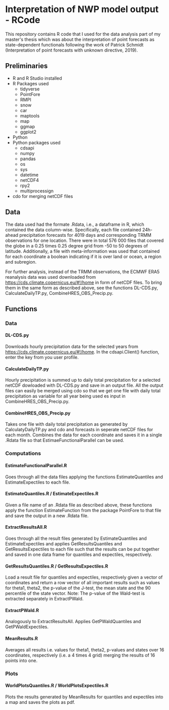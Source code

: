 # Interpretation of NWP model output - RCode
This repository contains R code that I used for the data analysis part of my master's thesis which was about the interpretation of point forecasts as state-dependent functionals following the work of Patrick Schmidt (Interpretation of point forecasts with unknown directive, 2019).


## Preliminaries
* R and R Studio installed
* R Packages used
    * tidyverse
    * PointFore
    * RMPI
    * snow
    * car
    * maptools
    * map
    * ggmap
    + ggplot2
* Python
* Python packages used
   * cdsapi
   * numpy
   * pandas
   * os 
   * sys 
   * datetime
   * netCDF4
   * rpy2
   * multiprocessign
* cdo for merging netCDF files

## Data
The data used had the formate .Rdata, i.e., a dataframe in R, which contained the data column-wise. Specifically, each file contained 24h-ahead precipitation forecasts for 4019 days and corresponding TRMM observations for one location. There were in total 576 000 files that covered the globe in a 0.25 times 0.25 degree grid from -50 to 50 degrees of latitude.
Additionally, a file with meta-information was used that contained for each coordinate a boolean indicating if it is over land or ocean, a region and subregion.

For further analysis, instead of the TRMM observations, the ECMWF ERA5 reanalysis data was used downloaded from https://cds.climate.copernicus.eu/#!/home in form of netCDF files. To bring them in the same form as described above, see the functions DL-CDS.py, CalculateDailyTP.py, CombineHRES_OBS_Precip.py. 

## Functions

### Data

#### DL-CDS.py
Downloads hourly precipitation data for the selected years from https://cds.climate.copernicus.eu/#!/home.
In the cdsapi.Client() function, enter the key from you user profile.

#### CalculateDailyTP.py
Hourly precipitation is summed up to daily total precipitation for a selected netCDF dowloaded with DL-CDS.py and save in an output file. All the output files can easily be merged using cdo so that we get one file with daily total precipitation as variable for all year being used es input in CombineHRES_OBS_Precip.py.

#### CombineHRES_OBS_Precip.py
Takes one file with daily total precipitation as generated by CalculatyDailyTP.py and cdo and forecasts in seperate netCDF files for each month. Combines the data for each coordinate and saves it in a single .Rdata file so that EstimaeFunctionalParallel can be used.

### Computations

#### EstimateFunctionalParallel.R
Goes through all the data files applying the functions EstimateQuantiles and EstimateExpectiles to each file.

#### EstimateQuantiles.R / EstimateExpectiles.R
Given a file name of an .Rdata file as described above, these functions apply the function EstimateFunction from the package PointFore to that file and save the output in a new .Rdata file.

#### ExtractResultsAll.R
Goes through all the result files generated by EstimateQuantiles and EstimateExpectiles and applies GetResultsQuantiles and GetResultsExpectiles to each file such that the results can be put together and saved in one data frame for quantiles and expectiles, respectively.

#### GetResultsQuantiles.R / GetResultsExpectiles.R
Load a result file for quantiles and expectiles, respectively given a vector of coordinates and return a row vector of all important results such as values for theta1, theta2, the p-value of the J-test, the mean state and the 90 percentile of the state vector. Note: The p-value of the Wald-test is extracted separately in ExtractPWald.

#### ExtractPWald.R
Analogously to ExtractResultsAll. Applies GetPWaldQuantiles and GetPWaldExpectiles.

#### MeanResults.R
Averages all results i.e. values for theta1, theta2, p-values and states over 16 coordinates, respectively (i.e. a 4 times 4 grid) merging the results of 16 points into one.

### Plots

#### WorldPlotsQuantiles.R / WorldPlotsExpectiles.R
Plots the results generated by MeanResults for quantiles and expectiles into a map and saves the plots as pdf.
